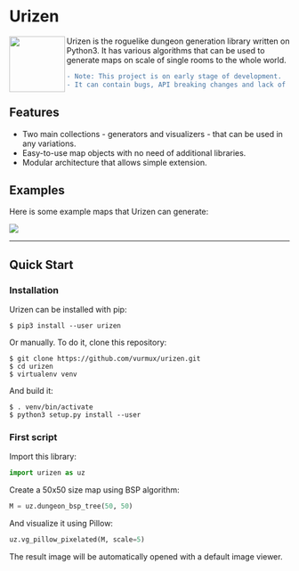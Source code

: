 # Urizen

<img src="https://github.com/vurmux/urizen/blob/master/res/logo.svg" width="100" height="100" align="left"> Urizen is the roguelike dungeon generation library written on Python3. It has various algorithms that can be used to generate maps on scale of single rooms to the whole world.

```diff
- Note: This project is on early stage of development.
- It can contain bugs, API breaking changes and lack of documentation.
```

## Features

- Two main collections - generators and visualizers - that can be used in any variations.
- Easy-to-use map objects with no need of additional libraries.
- Modular architecture that allows simple extension.

## Examples

Here is some example maps that Urizen can generate:

<img src="https://github.com/vurmux/urizen/blob/master/res/examples.png" align="center">

---

## Quick Start

### Installation

Urizen can be installed with pip:

```
$ pip3 install --user urizen
```

Or manually. To do it, clone this repository:

```
$ git clone https://github.com/vurmux/urizen.git
$ cd urizen
$ virtualenv venv
```

And build it:

```
$ . venv/bin/activate
$ python3 setup.py install --user
```

### First script

Import this library:

```python
import urizen as uz
```

Create a 50x50 size map using BSP algorithm:

```python
M = uz.dungeon_bsp_tree(50, 50)
```

And visualize it using Pillow:

```python
uz.vg_pillow_pixelated(M, scale=5)
```

The result image will be automatically opened with a default image viewer.
